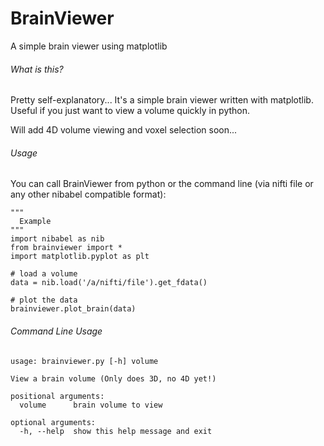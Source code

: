 # BrainViewer
A simple brain viewer using matplotlib

###### What is this?
Pretty self-explanatory... It's a simple brain viewer written
with matplotlib. Useful if you just want to view a volume quickly
in python.

Will add 4D volume viewing and voxel selection soon...

###### Usage

You can call BrainViewer from python or the command line (via nifti file or any other nibabel compatible format):

```
"""
  Example
"""
import nibabel as nib
from brainviewer import *
import matplotlib.pyplot as plt

# load a volume
data = nib.load('/a/nifti/file').get_fdata()

# plot the data
brainviewer.plot_brain(data)

```

###### Command Line Usage
```
usage: brainviewer.py [-h] volume

View a brain volume (Only does 3D, no 4D yet!)

positional arguments:
  volume      brain volume to view

optional arguments:
  -h, --help  show this help message and exit
```

